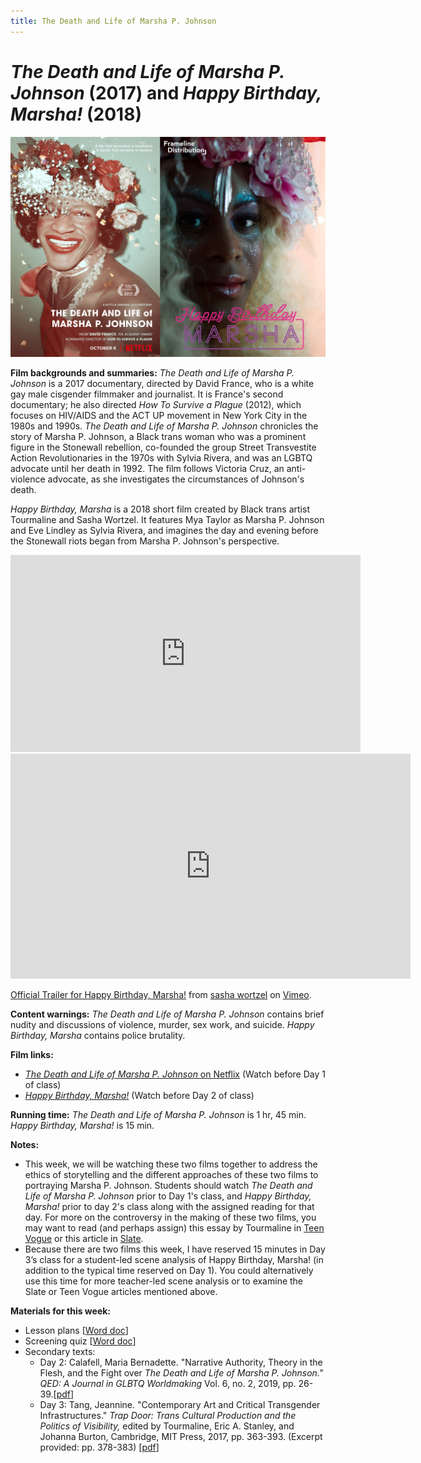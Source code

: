 ```yaml
---
title: The Death and Life of Marsha P. Johnson
---
```

# *The Death and Life of Marsha P. Johnson* (2017) and *Happy Birthday, Marsha!* (2018)

<a href="/modules/unit 3: documentary/marsha.jpg">
<img src="/modules/unit 3: documentary/marsha.jpg" class="full-width">
</a>

**Film backgrounds and summaries:** *The Death and Life of Marsha P. Johnson* is a 2017 documentary, directed by David France, who is a white gay male cisgender filmmaker and journalist. It is France's second documentary; he also directed *How To Survive a Plague* (2012), which focuses on HIV/AIDS and the ACT UP movement in New York City in the 1980s and 1990s. *The Death and Life of Marsha P. Johnson* chronicles the story of Marsha P. Johnson, a Black trans woman who was a prominent figure in the Stonewall rebellion, co-founded the group Street Transvestite Action Revolutionaries in the 1970s with Sylvia Rivera, and was an LGBTQ advocate until her death in 1992. The film follows Victoria Cruz, an anti-violence advocate, as she investigates the circumstances of Johnson's death.

*Happy Birthday, Marsha* is a 2018 short film created by Black trans artist Tourmaline and Sasha Wortzel. It features Mya Taylor as Marsha P. Johnson and Eve Lindley as Sylvia Rivera, and imagines the day and evening before the Stonewall riots began from Marsha P. Johnson's perspective.

<div class="video-container">
<iframe width="560" height="315" src="https://www.youtube.com/embed/pADsuuPd79E" frameborder="0" allow="accelerometer; autoplay; clipboard-write; encrypted-media; gyroscope; picture-in-picture" allowfullscreen></iframe>
</div>

<div class="video-container">
<iframe src="https://player.vimeo.com/video/145921994" width="640" height="360" frameborder="0" allow="autoplay; fullscreen; picture-in-picture" allowfullscreen></iframe>
<p><a href="https://vimeo.com/145921994">Official Trailer for Happy Birthday, Marsha!</a> from <a href="https://vimeo.com/sashawortzel">sasha wortzel</a> on <a href="https://vimeo.com">Vimeo</a>.</p>
</div>

**Content warnings:** *The Death and Life of Marsha P. Johnson* contains brief nudity and discussions of violence, murder, sex work, and suicide. *Happy Birthday, Marsha* contains police brutality.

**Film links:**
* [*The Death and Life of Marsha P. Johnson* on Netflix](https://www.netflix.com/search?q=death%20and%20life%20of%20marsha&jbv=80189623) (Watch before Day 1 of class)
* [*Happy Birthday, Marsha!*](https://www.amazon.com/Happy-Birthday-Marsha-Mya-Taylor/dp/B07SBGR1YZ) (Watch before Day 2 of class)

**Running time:** *The Death and Life of Marsha P. Johnson* is 1 hr, 45 min. *Happy Birthday, Marsha!* is 15 min.

**Notes:**
* This week, we will be watching these two films together to address the ethics of storytelling and the different approaches of these two films to portraying Marsha P. Johnson. Students should watch *The Death and Life of Marsha P. Johnson* prior to Day 1's class, and *Happy Birthday, Marsha!* prior to day 2's class along with the assigned reading for that day. For more on the controversy in the making of these two films, you may want to read (and perhaps assign) this essay by Tourmaline in [Teen Vogue](https://www.teenvogue.com/story/reina-gossett-marsha-p-johnson-op-ed) or this article in [Slate](https://slate.com/human-interest/2017/10/marsha-p-johnson-netflix-doc-raises-questions-over-what-trans-led-storytelling-would-look-like.html).
* Because there are two films this week, I have reserved 15 minutes in Day 3’s class for a student-led scene analysis of Happy Birthday, Marsha! (in addition to the typical time reserved on Day 1). You could alternatively use this time for more teacher-led scene analysis or to examine the Slate or Teen Vogue articles mentioned above.

**Materials for this week:**
* Lesson plans [<a href="/modules/unit 3: documentary/Death and Life of Marsha P Johnson LP.docx" download>Word doc</a>]
* Screening quiz [<a href="/modules/unit 3: documentary/Death and Life Quiz.docx" download>Word doc</a>]
* Secondary texts:
    * Day 2: Calafell, Maria Bernadette. "Narrative Authority, Theory in the Flesh, and the Fight over *The Death and Life of Marsha P. Johnson."* *QED: A Journal in GLBTQ Worldmaking* Vol. 6, no. 2, 2019, pp. 26-39.[<a href="/modules/unit 3: documentary/Narrative Authorirty Theory in the Flesh.pdf" download>pdf</a>]
    * Day 3: Tang, Jeannine. "Contemporary Art and Critical Transgender Infrastructures." *Trap Door: Trans Cultural Production and the Politics of Visibility,* edited by Tourmaline, Eric A. Stanley, and Johanna Burton, Cambridge, MIT Press, 2017, pp. 363-393. (Excerpt provided: pp. 378-383) [<a href="/modules/unit 3: documentary/Trap Door.pdf" download>pdf</a>]
